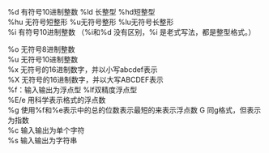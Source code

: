 %d 有符号10进制整数 %ld 长整型 %hd短整型                                                                                                                                                                                                                                                                                                                                                                                                                                                                                                                                
%hu 无符号短整形 %u无符号整形 %lu无符号长整形                                                                                                                                                                                                                                                                                                                                                                                                                                                                                                                               
 %i 有符号10进制整数 （%i和%d 没有区别，%i 是老式写法，都是整型格式。）                                                                                                                                                                                                                                                                                                                                                                                                                                                                                                                               
                                                                                                                                                                                                                                                                                                                                                                                                                                                                                                                               
                                                                                                                                                                                                                                                                                                                                                                                                                                                                                                                               
%o 无符号8进制整数                                                                                                                                                                                                                                                                                                                                                                                                                                                                                                                               
%u 无符号10进制整数                                                                                                                                                                                                                                                                                                                                                                                                                                                                                                                               
%x 无符号的16进制数字，并以小写abcdef表示                                                                                                                                                                                                                                                                                                                                                                                                                                                                                                                               
%X 无符号的16进制数字，并以大写ABCDEF表示                                                                                                                                                                                                                                                                                                                                                                                                                                                                                                                               
%f：输入输出为浮点型 %lf双精度浮点型                                                                                                                                                                                                                                                                                                                                                                                                                                                                                                                               
%E/e 用科学表示格式的浮点数                                                                                                                                                                                                                                                                                                                                                                                                                                                                                                                               
%g 使用%f和%e表示中的总的位数表示最短的来表示浮点数 G 同g格式，但表示为指数                                                                                                                                                                                                                                                                                                                                                                                                                                                                                                                               
%c 输入输出为单个字符                                                                                                                                                                                                                                                                                                                                                                                                                                                                                                                               
%s 输入输出为字符串                                                                                                                                                                                                                                                                                                                                                                                                                                                                                                                               